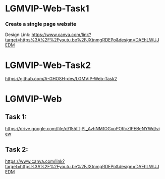 # LGMVIP-Web-Task1

### Create a single page website 
Design Link: https://www.canva.com/link?target=https%3A%2F%2Fyoutu.be%2FJXtnmgRDEPo&design=DAEhLWUJEDM


# LGMVIP-Web-Task2
https://github.com/A-GHOSH-dev/LGMVIP-Web-Task2

# LGMVIP-Web

## Task 1:
https://drive.google.com/file/d/155fTjPt_AvhNMfOGxpPORcZlPEBeNYWd/view                                                                                 
## Task 2:
https://www.canva.com/link?target=https%3A%2F%2Fyoutu.be%2FJXtnmgRDEPo&design=DAEhLWUJEDM
